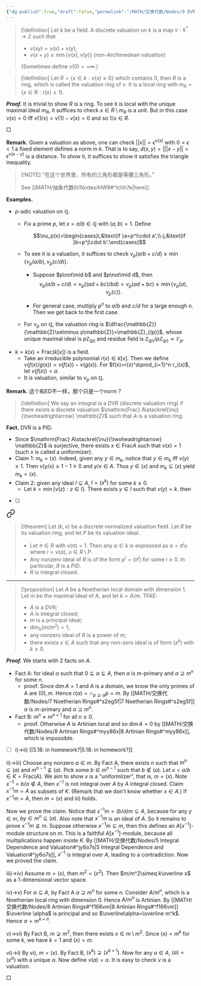 ```yaml
---
{"dg-publish":true,"draft":false,"permalink":"/MATH/交换代数/Nodes/9 DVR & Dedekind Domain/","dgPassFrontmatter":true}
---
```



> [!definition]
> Let $k$ be a field. A discrete valuation on $k$ is a map $\nu:k^*\to \mathbb{Z}$ such that 
> - $\nu(xy)=\nu(x)+\nu(y)$;
> - $\nu(x+y)\geqslant\min\{\nu(x),\nu(y)\}$ (non-Archimedean valuation)
> 
> (Sometimes define $\nu(0)=+\infty$.)

> [!definition]
> Let $R=\{x\in k:\nu(x)\geqslant 0\}$ which contains $0$, then $R$ is a ring, which is called the valuation ring of $\nu$. It is a local ring with $m_R=\{x\in R:r(x)\geqslant 1\}$. 

**_Proof._**
It is trivial to show $R$ is a ring. To see it is local with the unique maximal ideal $m_R$, it suffices to check $x\in R\setminus m_R$ is a unit. But in this case $\nu(x)=0$ iff $\nu(1/x)=\nu(1)-\nu(x)=0$ and so $1/x\in R$. 
<p align="left">□</p>


**Remark.** Given a valuation as above, one can check $||x||=\epsilon^{\nu(x)}$ with $0<\epsilon<1$ a fixed element defines a norm in $k$. That is to say, $d(x,y)=|||x-y||=\epsilon^{\nu(x-y)}$ is a distance. To show it, it suffices to show it satisfies the triangle inequality.

> [!NOTE] “在这个世界里，所有的三角形都是等腰三角形。” 
> 
> See [[MATH/抽象代数III/Nodes/HW9#^lchh7e\|here]]. 

**Examples.**
- $p$-adic valuation on $\mathbb{Q}$. 
	- Fix a prime $p$, let $x=a/b\in \mathbb{Q}$ with $(a,b)=1$. Define 
	  
	  $$\nu_p(x)=\begin{cases}i,&\text{if }a=p^i\cdot a',\\-j,&\text{if }b=p^j\cdot b'.\end{cases}$$
	  
	- To see it is a valuation, it suffices to check $\nu_p(a/b+c/d)\geqslant\min\{\nu_p(a/b),\nu_p(c/d)\}$. 
		- Suppose $p\not\mid b$ and $p\not\mid d$, then 
		  $$\nu_p(a/b+c/d)=\nu_p((ad+bc)/bd)=\nu_p(ad+bc)\geqslant\min\{\nu_p(a),\nu_p(c)\}.$$
		  
		- For general case, multiply $p^n$ to $a/b$ and $c/d$ for a large enough $n$. Then we get back to the first case. 
	- For $\nu_p$ on $\mathbb{Q}$, the valuation ring is $\dfrac{\mathbb{Z}}{\mathbb{Z}\setminus p\mathbb{Z}}=\mathbb{Z}_{(p)}$, whose unique maximal ideal is $p\mathbb{Z}_{(p)}$ and residue field is $\mathbb{Z}_{(p)}/p\mathbb{Z}_{(p)}\simeq \mathbb{F}_p$. 
- $k=k(x)=\mathrm{Frac} (k[x])$ is a field. 
	- Take an irreducible polynomial $r(x)\in k[x]$. Then we define $\nu(f(x)/g(x))=\nu(f(x))-\nu(g(x))$. For $f(x)=r(x)^a\prod_{i=1}^n r_i(x)$, let $\nu(f(x))=a$. 
	- It is valuation, similar to $\nu_p$ on $\mathbb{Q}$. 

**Remark.** 这个和ED不一样，那个只是一个norm？

> [!definition]
> We say an integral is a DVR (discrete valuation ring) if there exists a discrete valuation $\mathrm{Frac} A\stackrel{\nu}{\twoheadrightarrow} \mathbb{Z}$ such that $A$ is a valuation ring. 

**Fact.** DVR is a PID. 
- Since $\mathrm{Frac} A\stackrel{\nu}{\twoheadrightarrow} \mathbb{Z}$ is surjective, there exists $x\in \mathrm{Frac}A$ such that $\nu(x)=1$ (such $x$ is called a uniformizer). 
- Claim 1: $m_k=(x)$. Indeed, given any $y\in m_k$, notice that $y\in m_k$ iff $\nu(y)\geqslant 1$. Then $\nu(y/x)\geqslant 1-1\geqslant 0$ and $y/x\in A$. Thus $y\in (x)$ and $m_k\subseteq (x)$ yield $m_k=(x)$. 
- Claim 2: given any ideal $I\subseteq A$, $I=(x^k)$ for some $k\geqslant 0$. 
	- Let $k=\min\{\nu(z):z\in I\}$. There exists $y\in I$ such that $\nu(y)=k$. then

- [ ] 


<div class="transclusion internal-embed is-loaded"><a class="markdown-embed-link" href="/math/iii/nodes/8-250415/#bb0319" aria-label="Open link"><svg xmlns="http://www.w3.org/2000/svg" width="24" height="24" viewBox="0 0 24 24" fill="none" stroke="currentColor" stroke-width="2" stroke-linecap="round" stroke-linejoin="round" class="svg-icon lucide-link"><path d="M10 13a5 5 0 0 0 7.54.54l3-3a5 5 0 0 0-7.07-7.07l-1.72 1.71"></path><path d="M14 11a5 5 0 0 0-7.54-.54l-3 3a5 5 0 0 0 7.07 7.07l1.71-1.71"></path></svg></a><div class="markdown-embed">



> [!theorem]
> Let $(k,\nu)$ be a discrete normalized valuation field. Let $R$ be its valuation ring, and let $P$ be its valuation ideal. 
> - Let $\pi\in R$ with $\nu(\pi)=1$. Then any $\alpha\in k$ is expressed as $\alpha=\pi^i u$ where $i=\nu(\alpha)$, $u\in R\setminus P$. 
> - Any nonzero ideal of $R$ is of the form $p^i=(\pi^i)$ for some $i\geqslant 0$. In particular, $R$ is a $PID$. 
> - $R$ is integral closed. 

</div></div>



*****

> [!proposition]
> Let $A$ be a Noetherian local domain with dimension $1$. Let $m$ be the maximal ideal of $A$, and let $k=A/m$. TFAE:
> - $A$ is a DVR;
> - $A$ is integral closed;
> - $m$ is a principal ideal;
> - $\dim_k(m/m^2)=1$;
> - any nonzero ideal of $R$ is a power of $m$;
> - there exists $x\in A$ such that any non-zero ideal is of form $(x^k)$ with $k\geqslant 0$. 

**_Proof._**
We starts with $2$ facts on $A$. 
- Fact A: for ideal $\alpha$ such that $0\subsetneq \alpha\subsetneq A$, then $\alpha$ is $m$-primary and $\alpha\supseteq m^n$ for some $n$. 
	- proof. Since $\dim A=1$ and $A$ is a domain, we know the only primes of $A$ are $(0),m$. Hence $r(\alpha)=\cap_{p\supseteq\alpha}p=m$. By [[MATH/交换代数/Nodes/7 Noetherian Rings#^s2eg5f\|7 Noetherian Rings#^s2eg5f]] $\alpha$ is $m$-primary and $\alpha\supseteq m^n$. 
- Fact B: $m^n\neq m^{n+1}$ for all $n\geqslant 0$. 
	- proof. Otherwise $A$ is Artinian local and so $\dim A=0$ by [[MATH/交换代数/Nodes/8 Artinian Rings#^myy86x\|8 Artinian Rings#^myy86x]], which is impossible. 

- [ ] i)->ii) [[5.18: in homework?\|5.18: in homework?]]

ii)->iii) Choose any nonzero $a\in m$. By Fact A, there exists $n$ such that $m^n\subseteq(a)$ and $m^{n-1}\not\subseteq (a)$. Pick some $b\in m^{n-1}$ such that $b\notin(a)$. Let $x=a/b\in K=\mathrm{Frac}(A)$. We aim to show $x$ is a "uniformlizer", that is, $m=(x)$. Note $x^{-1}=b/a\notin A$, then $x^{-1}$ is not integral over $A$ by $A$ integral closed. Claim $x^{-1}m=A$ as subsets of $K$. (Remark that we don't know whether $x\in A$.) If $x^{-1}m=A$, then $m=(x)$ and iii) holds. 

Now we prove the claim. Notice that $x^{-1}m=(b/a)m\subseteq A$, because for any $y\in m$, $by\in m^n\subseteq (a)$. Also note that $x^{-1}m$ is an ideal of $A$. So it remains to prove $x^{-1}m\not\subseteq m$. Suppose otherwise $x^{-1}m\subseteq m$, then this defines an $A[x^{-1}]$-module structure on $m$. This is a faithful $A[x^{-1}]$-module, because all multiplications happen inside $K$. By [[MATH/交换代数/Nodes/5 Integral Dependence and Valuation#^jy6o7s\|5 Integral Dependence and Valuation#^jy6o7s]], $x^{-1}$ is integral over $A$, leading to a contradiction. Now we proved the claim.

iii)->iv) Assume $m=(x)$, then $m^2=(x^2)$. Then $m/m^2\simeq k\overline x$ as a $1$-dimensional vector space. 

iv)->v) For $\alpha\subseteq A$, by Fact A $\alpha\supseteq m^n$ for some $n$. Consider $A/m^n$, which is a Noetherian local ring with dimension $0$. Hence $A/m^n$ is Artinian. By [[MATH/交换代数/Nodes/8 Artinian Rings#^f166vm\|8 Artinian Rings#^f166vm]] $\overline \alpha$ is principal and so $\overline\alpha=\overline m^k$. Hence $\alpha=m^{k+n}$. 

v)->vi) By Fact B, $m\supsetneq m^2$, then there exists $x\in m\setminus m^2$. Since $(x)=m^k$ for some $k$, we have $k=1$ and $(x)=m$. 

vi)->i) By vi), $m=(x)$. By Fact B, $(x^k)\supsetneq (x^{k+1})$. Now for any $a\in A$, $(a)=(x^\alpha)$ with a unique $\alpha$. Now define $\nu(a)=\alpha$. It is easy to check $\nu$ is a valuation. 
<p align="left">□</p>